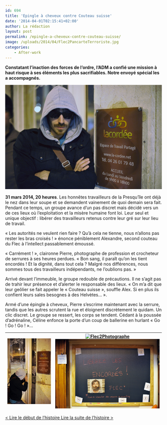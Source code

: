 ```yaml
---
id: 694
title: 'Epingle à cheveux contre Couteau suisse'
date: '2014-04-01T02:15:41+02:00'
author: La rédaction
layout: post
permalink: /epingle-a-cheveux-contre-couteau-suisse/
image: /uploads/2014/04/Flec2PancarteTerroriste.jpg
categories:
    - After-work
---
```


**Constatant l’inaction des forces de l’ordre, l’ADM a confié une mission à haut risque à ses éléments les plus sacrifiables. Notre envoyé spécial les a accompagnés.**

[![](/uploads/2014/04/Flec2PancarteTerroriste.jpg "Flec2PancarteTerroriste")](/uploads/2014/04/Flec2PancarteTerroriste.jpg)

**31 mars 2014, 20 heures**. Les honnêtes travailleurs de la Presqu’île ont déjà le nez dans leur soupe et se demandent vainement de quoi demain sera fait. Pendant ce temps, un groupe avance d’un pas discret mais décidé vers un de ces lieux où l’exploitation et la misère humaine font loi. Leur seul et unique objectif : libérer des travailleurs retenus contre leur gré sur leur lieu de travail.

« Les autorités ne veulent rien faire ? Qu’à cela ne tienne, nous n’allons pas rester les bras croisés ! » énonce péniblement Alexandre, second couteau du Flec à l’intellect passablement émoussé.

« Carrément ! », claironne Pierre, photographe de profession et crocheteur de serrures à ses heures perdues. « Bon sang, il paraît qu’on les tient encordés ! Et la dignité, dans tout cela ? Malgré nos différences, nous sommes tous des travailleurs indépendants, ne l’oublions pas. »

Arrivé devant l’immeuble, le groupe redouble de précautions. Il ne s’agit pas de trahir leur présence et d’alerter le responsable des lieux. « On m’a dit que leur geôlier se fait appeler le « Couteau suisse », souffle Alex. Si en plus ils confient leurs sales besognes à des Helvètes… ».

Armé d’une épingle à cheveux, Pierre s’escrime maintenant avec la serrure, tandis que les autres scrutent la rue et éloignent discrètement le quidam. Un clic discret. Le groupe se ressert, les corps se tendent. Cédant à la poussée d’adrénaline, Céline enfonce la porte d’un coup de ballerine en hurlant « Go ! Go ! Go ! »…

| [![](/uploads/2014/04/Flec2CrochetageSeul1.jpg "Flec2CrochetageSeul")](/uploads/2014/04/Flec2CrochetageSeul1.jpg) | [![](http://wordpress.atelier-medias.org/uploads/2014/04/Flec2Photographe1.jpg "Flec2Photographe")](/uploads/2014/04/Flec2Photographe1.jpg)[![](/uploads/2014/04/LiberezEncordesReprisJustice1.jpg "LiberezEncordesReprisJustice")](/uploads/2014/04/LiberezEncordesReprisJustice1.jpg) |
|---|---|

[&lt; Lire le début de l’histoire ](/2014/04/le-bruit-court-la-police-se-tait/ "Le bruit court, la police se tait") [Lire la suite de l’histoire &gt;](/2014/04/ex-otages-ca-a-ete-lescalade/ "Ex-otages : « ça a été l’escalade »")